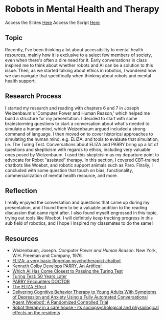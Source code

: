 # Robots in Mental Health and Therapy 
Access the Slides [Here](https://docs.google.com/presentation/d/1cAMKiXOf87Je6z9RQuN2IBkTWj1dE4v0sMnnN4j474k/edit?usp=sharing) 
Access the Script [Here](https://docs.google.com/document/d/1RWgiWJItBckRDuxDyCCX9gRc5NqVet3axi5vINbzMWo/edit?usp=sharing)

## Topic
Recently, I've been thinking a lot about accessibility to mental health resources, mainly how it is exclusive to a select few members of society, even when there's often a dire need for it. Early conversations in class inspired me to think about whether robots and AI can be a solution to this issue.  Then, as we started talking about ethics in robotics, I wondered how we can navigate that specifically when thinking about robots and mental health support. 

## Research Process 
I started my research and reading with chapters 6 and 7 in Joseph Weizenbaum's 'Computer Power and Human Reason,' which helped me build a  structure for my presentation. I decided to start with some brainstorming questions to start a conversation about what's needed to simulate a human mind, which Weizenbaum argued included a strong command of language. I then moved on to cover historical approaches to simulating the human mind, e.g. ELIZA, and tools to evalaute that simulation, i.e. The Turing Test. Conversations about ELIZA and PARRY bring up a lot of questions and skepticism with regards to ethics, including very valuable ones posed by Weizenbaum. I used this skeptcisim as my departure point to advocate for Robot "assisted" therapy. In this section, I covered CBT-trained chatbots like Woebot, and robotic support animals such as Paro. Finally, I concluded with some question that touch on bias, functionality, commercialization of mental health resource, and more. 

## Reflection
I really enjoyed the conversation and questions that came up during my presentation, and I found them to be a valuable addition to the reading discussion that came right after. I also found myself engrossed in this topic, trying out tools like Woebot. I will definitely keep tracking progress in this sub field of robotics, and I hope I inspired my classmates to do the same! 

## Resources
- Weizenbaum, Joseph. _Computer Power and Human Reason._ New York, W.H. Freeman and Company, 1976. 
- [ELIZA: a very basic Rogerian psychotherapist chatbot](https://web.njit.edu/~ronkowit/eliza.html)
- [Kenneth Colby Develops PARRY, An Artifical](https://www.historyofinformation.com/detail.php?entryid=4601)
- [Which AI Has Come Closest to Passing the Turing Test](https://dataconomy.com/2021/03/which-ai-closest-passing-turing-test/)
- [Turing Test: 50 Years Later](http://sayginlab.ucsd.edu/files/2015/01/MMTT.pdf)
- [PARRY Encounters DOCTOR](https://datatracker.ietf.org/doc/html/rfc439)
- [The ELIZA Effect](https://99percentinvisible.org/episode/the-eliza-effect/)
- [Delivering Cognitive Behavior Therapy to Young Adults With Symptoms of Depression and Anxiety Using a Fully Automated Conversational Agent (Woebot): A Randomized Controlled Trial](https://mental.jmir.org/2017/2/e19/)
- [Robot therapy in a care house - its sociopsychological and physiological effects on the residents](https://ieeexplore.ieee.org/document/1642310/)


